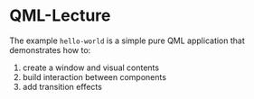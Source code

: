 # QML-Lecture

The example `hello-world` is a simple pure QML application that demonstrates how to:
1. create a window and visual contents
2. build interaction between components
3. add transition effects

